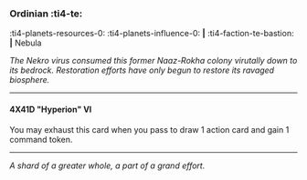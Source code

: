 ### Ordinian :ti4-te:

:ti4-planets-resources-0: :ti4-planets-influence-0: __|__ :ti4-faction-te-bastion: __|__ Nebula 

_The Nekro virus consumed this former Naaz-Rokha colony virutally down to its bedrock.
Restoration efforts have only begun to restore its ravaged biosphere._

---

#### 4X41D "Hyperion" VI

You may exhaust this card when you pass to draw 1 action card and gain 1 command token.

---

_A shard of a greater whole, a part of a grand effort._
